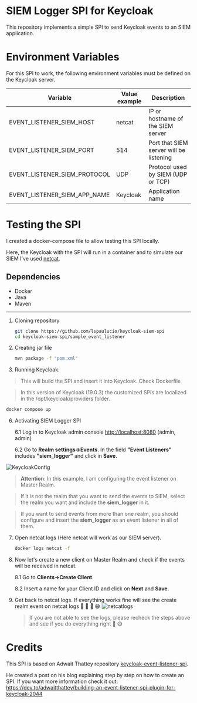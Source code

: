# SIEM Logger SPI for Keycloak

This repository implements a simple SPI to send Keycloak events to an SIEM application.

# Environment Variables
For this SPI to work, the following environment variables must be defined on the Keycloak server.

| Variable                      | Value example | Description |
| -----------------             | ---------     | ----------------------------------------- |
| EVENT_LISTENER_SIEM_HOST      | netcat        | IP or hostname of the SIEM server         |
| EVENT_LISTENER_SIEM_PORT      | 514           | Port that SIEM server will be listening   |
| EVENT_LISTENER_SIEM_PROTOCOL  | UDP           | Protocol used by SIEM (UDP or TCP)        |
| EVENT_LISTENER_SIEM_APP_NAME  | Keycloak      | Application name                          |


# Testing the SPI
I created a docker-compose file to allow testing this SPI locally.

Here, the Keycloak with the SPI will run in a container and to simulate our SIEM I've used [netcat](https://docs.oracle.com/cd/E86824_01/html/E54763/netcat-1.html).

## Dependencies
- Docker
- Java
- Maven
---

1. Cloning repository
   ```bash
   git clone https://github.com/lspaulucio/keycloak-siem-spi
   cd keycloak-siem-spi/sample_event_listener
   ```
2. Creating jar file
   ```bash
   mvn package -f "pom.xml"
   ```
3. Running Keycloak. 
> This will build the SPI and insert it into Keycloak. Check Dockerfile

> In this version of Keycloak (19.0.3) the customized SPIs are localized in the /opt/keycloak/providers folder.
   ```bash
   docker compose up
   ```
   
6. Activating SIEM Logger SPI
   
   6.1 Log in to Keycloak admin console [http://localhost:8080](http://localhost:8080) (admin, admin)
   
   6.2 Go to **Realm settings->Events**. In the field **"Event Listeners"** includes **"siem_logger"** and click in **Save**.

![KeycloakConfig](https://github.com/lspaulucio/keycloak-siem-spi/assets/17748220/028b1190-913a-479f-bea8-17cdc33dd57c)


> **Attention**: In this example, I am configuring the event listener on Master Realm.

> If it is not the realm that you want to send the events to SIEM, select the realm you want and include the **siem_logger** in it.

> If you want to send events from more than one realm, you should configure and insert the **siem_logger** as an event listener in all of them.

7. Open netcat logs (Here netcat will work as our SIEM server).
   ```bash
   docker logs netcat -f
   ```

8. Now let's create a new client on Master Realm and check if the events will be received in netcat.
   
   8.1 Go to **Clients->Create Client**. 

   8.2 Insert a name for your Client ID and click on **Next** and **Save**.

9. Get back to netcat logs. If everything works fine will see the create realm event on netcat logs :tada: :tada: :tada: :smile:
   ![netcatlogs](https://github.com/lspaulucio/keycloak-siem-spi/assets/17748220/142bdfab-6784-4400-9303-b98ca0032ac0)
    > If you are not able to see the logs, please recheck the steps above and see if you do everything right :grimacing: :sweat_smile:
  




# Credits

This SPI is based on Adwait Thattey repository [keycloak-event-listener-spi](https://github.com/lspaulucio/keycloak-event-listener-spi).

He created a post on his blog explaining step by step on how to create an SPI. If you want more information check it out: https://dev.to/adwaitthattey/building-an-event-listener-spi-plugin-for-keycloak-2044

